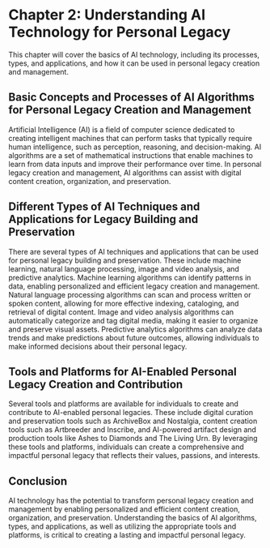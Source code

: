 Chapter 2: Understanding AI Technology for Personal Legacy
==========================================================

This chapter will cover the basics of AI technology, including its processes, types, and applications, and how it can be used in personal legacy creation and management.

Basic Concepts and Processes of AI Algorithms for Personal Legacy Creation and Management
-----------------------------------------------------------------------------------------

Artificial Intelligence (AI) is a field of computer science dedicated to creating intelligent machines that can perform tasks that typically require human intelligence, such as perception, reasoning, and decision-making. AI algorithms are a set of mathematical instructions that enable machines to learn from data inputs and improve their performance over time. In personal legacy creation and management, AI algorithms can assist with digital content creation, organization, and preservation.

Different Types of AI Techniques and Applications for Legacy Building and Preservation
--------------------------------------------------------------------------------------

There are several types of AI techniques and applications that can be used for personal legacy building and preservation. These include machine learning, natural language processing, image and video analysis, and predictive analytics. Machine learning algorithms can identify patterns in data, enabling personalized and efficient legacy creation and management. Natural language processing algorithms can scan and process written or spoken content, allowing for more effective indexing, cataloging, and retrieval of digital content. Image and video analysis algorithms can automatically categorize and tag digital media, making it easier to organize and preserve visual assets. Predictive analytics algorithms can analyze data trends and make predictions about future outcomes, allowing individuals to make informed decisions about their personal legacy.

Tools and Platforms for AI-Enabled Personal Legacy Creation and Contribution
----------------------------------------------------------------------------

Several tools and platforms are available for individuals to create and contribute to AI-enabled personal legacies. These include digital curation and preservation tools such as ArchiveBox and Nostalgia, content creation tools such as Artbreeder and Inscribe, and AI-powered artifact design and production tools like Ashes to Diamonds and The Living Urn. By leveraging these tools and platforms, individuals can create a comprehensive and impactful personal legacy that reflects their values, passions, and interests.

Conclusion
----------

AI technology has the potential to transform personal legacy creation and management by enabling personalized and efficient content creation, organization, and preservation. Understanding the basics of AI algorithms, types, and applications, as well as utilizing the appropriate tools and platforms, is critical to creating a lasting and impactful personal legacy.
